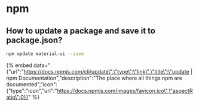 # npm

## How to update a package and save it to package.json?

```bash
npm update material-ui --save
```

{% embed data="{\"url\":\"https://docs.npmjs.com/cli/update\",\"type\":\"link\",\"title\":\"update \| npm Documentation\",\"description\":\"The place where all things npm are documented\",\"icon\":{\"type\":\"icon\",\"url\":\"https://docs.npmjs.com/images/favicon.ico\",\"aspectRatio\":0}}" %}

